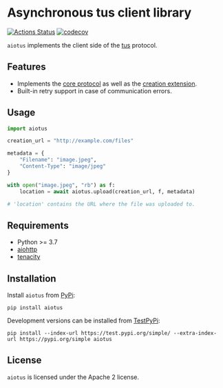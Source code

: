 # Asynchronous tus client library

[![Actions Status](https://github.com/JenSte/aiotus/workflows/Continuous%20Integration/badge.svg?branch=master)](https://github.com/JenSte/aiotus/actions)
[![codecov](https://codecov.io/gh/JenSte/aiotus/branch/master/graph/badge.svg)](https://codecov.io/gh/JenSte/aiotus)

``aiotus`` implements the client side of the [tus](https://tus.io) protocol.

## Features

* Implements the [core protocol](https://tus.io/protocols/resumable-upload.html#core-protocol) as
  well as the [creation extension](https://tus.io/protocols/resumable-upload.html#creation).
* Built-in retry support in case of communication errors.

## Usage

```python
import aiotus

creation_url = "http://example.com/files"

metadata = {
    "Filename": "image.jpeg",
    "Content-Type": "image/jpeg"
}

with open("image.jpeg", "rb") as f:
    location = await aiotus.upload(creation_url, f, metadata)

# 'location' contains the URL where the file was uploaded to.
```

## Requirements

* Python >= 3.7
* [aiohttp](https://pypi.org/project/aiohttp)
* [tenacity](https://pypi.org/project/tenacity)

## Installation

Install ``aiotus`` from [PyPi](https://pypi.org/project/aiotus):

```
pip install aiotus
```

Development versions can be installed from [TestPyPi](https://test.pypi.org/project/aiotus):

```
pip install --index-url https://test.pypi.org/simple/ --extra-index-url https://pypi.org/simple aiotus
```

## License

``aiotus`` is licensed under the Apache 2 license.
